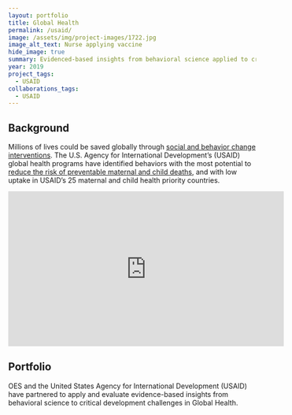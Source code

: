 ```yaml
---
layout: portfolio
title: Global Health
permalink: /usaid/
image: /assets/img/project-images/1722.jpg
image_alt_text: Nurse applying vaccine
hide_image: true
summary: Evidenced-based insights from behavioral science applied to critical development challenges in Global Health
year: 2019
project_tags:
  - USAID
collaborations_tags:
  - USAID
---
```

## Background
Millions of lives could be saved globally through <a href="https://www.usaid.gov/news-information/speeches/jun-21-2021-administrator-samantha-powers-keynote-remarks-united-nations-behavioral-science-week" target="_blank">social and behavior change interventions</a>. The U.S. Agency for International Development’s (USAID) global health programs have identified behaviors with the most potential to <a href="https://www.usaid.gov/global-health/health-areas/maternal-and-child-health" target="_blank">reduce the risk of preventable maternal and child deaths</a>, and with low uptake in USAID’s 25 maternal and child health priority countries.

<div class="videoWrapper">
<iframe title="TechChange OES Demo" width="560" height="315" src="https://www.youtube.com/embed/JcOg-4C56ag" frameborder="0" allow="autoplay; encrypted-media" allowfullscreen></iframe>
</div>

## Portfolio
OES and the United States Agency for International Development (USAID) have partnered to apply and evaluate evidence-based insights from behavioral science to critical development challenges in Global Health.




